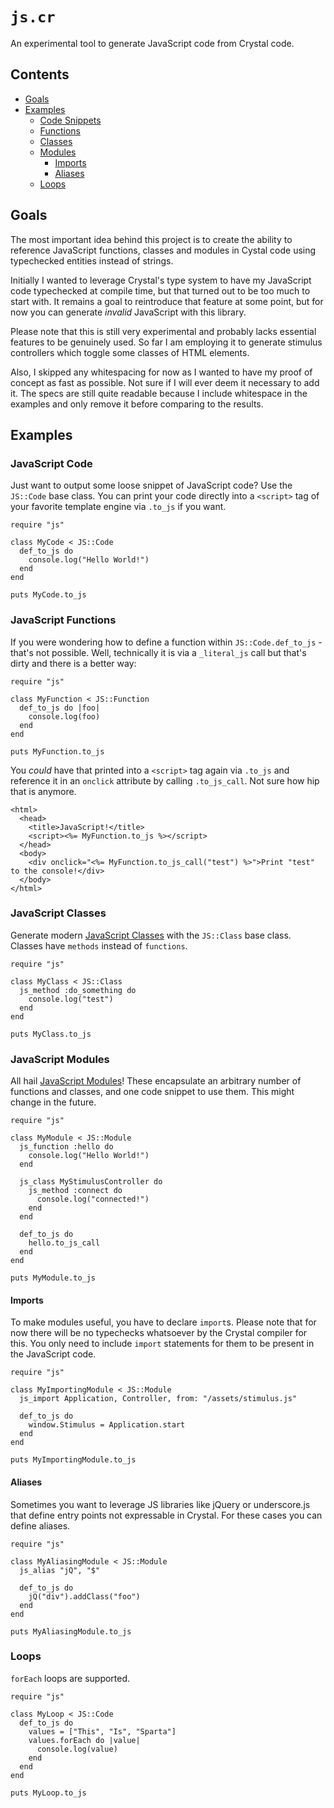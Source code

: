 # `js.cr`

An experimental tool to generate JavaScript code from Crystal code.

## Contents

* [Goals](#goals)
* [Examples](#examples)
  * [Code Snippets](#javascript-code)
  * [Functions](#javascript-functions)
  * [Classes](#javascript-classes)
  * [Modules](#javascript-modules)
    * [Imports](#imports)
    * [Aliases](#aliases)
  * [Loops](#loops)

## Goals

The most important idea behind this project is to create the ability to reference JavaScript functions, classes and modules in Cystal code using typechecked entities instead of strings.

Initially I wanted to leverage Crystal's type system to have my JavaScript code typechecked at compile time, but that turned out to be too much to start with. It remains a goal to reintroduce that feature at some point, but for now you can generate _invalid_ JavaScript with this library.

Please note that this is still very experimental and probably lacks essential features to be genuinely used. So far I am employing it to generate stimulus controllers which toggle some classes of HTML elements.

Also, I skipped any whitespacing for now as I wanted to have my proof of concept as fast as possible. Not sure if I will ever deem it necessary to add it. The specs are still quite readable because I include whitespace in the examples and only remove it before comparing to the results.

## Examples

### JavaScript Code

Just want to output some loose snippet of JavaScript code? Use the `JS::Code` base class. You can print your code directly into a `<script>` tag of your favorite template engine via `.to_js` if you want.

```crystal
require "js"

class MyCode < JS::Code
  def_to_js do
    console.log("Hello World!")
  end
end

puts MyCode.to_js
```

### JavaScript Functions

If you were wondering how to define a function within `JS::Code.def_to_js` - that's not possible. Well, technically it is via a `_literal_js` call but that's dirty and there is a better way:

```crystal
require "js"

class MyFunction < JS::Function
  def_to_js do |foo|
    console.log(foo)
  end
end

puts MyFunction.to_js
```

You _could_ have that printed into a `<script>` tag again via `.to_js` and reference it in an `onclick` attribute by calling `.to_js_call`. Not sure how hip that is anymore.

```ecr
<html>
  <head>
    <title>JavaScript!</title>
    <script><%= MyFunction.to_js %></script>
  </head>
  <body>
    <div onclick="<%= MyFunction.to_js_call("test") %>">Print "test" to the console!</div>
  </body>
</html>
```

### JavaScript Classes

Generate modern [JavaScript Classes](https://developer.mozilla.org/en-US/docs/Web/JavaScript/Reference/Classes) with the `JS::Class` base class. Classes have `methods` instead of `functions`.

```crystal
require "js"

class MyClass < JS::Class
  js_method :do_something do
    console.log("test")
  end
end

puts MyClass.to_js
```

### JavaScript Modules

All hail [JavaScript Modules](https://developer.mozilla.org/en-US/docs/Web/JavaScript/Guide/Modules)! These encapsulate an arbitrary number of functions and classes, and one code snippet to use them. This might change in the future.

```crystal
require "js"

class MyModule < JS::Module
  js_function :hello do
    console.log("Hello World!")
  end

  js_class MyStimulusController do
    js_method :connect do
      console.log("connected!")
    end
  end

  def_to_js do
    hello.to_js_call
  end
end

puts MyModule.to_js
```

#### Imports

To make modules useful, you have to declare `import`s. Please note that for now there will be no typechecks whatsoever by the Crystal compiler for this. You only need to include `import` statements for them to be present in the JavaScript code.

```crystal
require "js"

class MyImportingModule < JS::Module
  js_import Application, Controller, from: "/assets/stimulus.js"

  def_to_js do
    window.Stimulus = Application.start
  end
end

puts MyImportingModule.to_js
```

#### Aliases

Sometimes you want to leverage JS libraries like jQuery or underscore.js that define entry points not expressable in Crystal. For these cases you can define aliases.

```crystal
require "js"

class MyAliasingModule < JS::Module
  js_alias "jQ", "$"

  def_to_js do
    jQ("div").addClass("foo")
  end
end

puts MyAliasingModule.to_js
```

### Loops

`forEach` loops are supported.

```crystal
require "js"

class MyLoop < JS::Code
  def_to_js do
    values = ["This", "Is", "Sparta"]
    values.forEach do |value|
      console.log(value)
    end
  end
end

puts MyLoop.to_js
```
